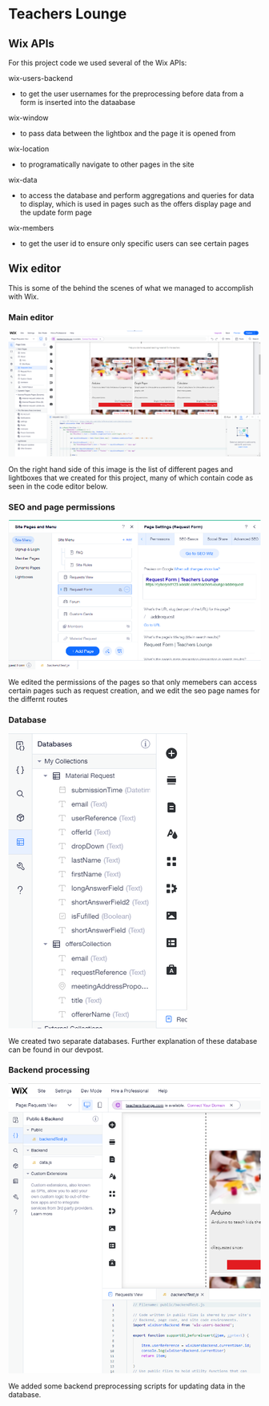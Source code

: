 # Teachers Lounge

## Wix APIs
For this project code we used several of the Wix APIs:

wix-users-backend
* to get the user usernames for the preprocessing before data from a form is inserted into the dataabase
 
wix-window
* to pass data between the lightbox and the page it is opened from

wix-location
* to programatically navigate to other pages in the site

wix-data
* to access the database and perform aggregations and queries for data to display, which is used in pages such as the offers display page and the update form page

wix-members
* to get the user id to ensure only specific users can see certain pages

## Wix editor
This is some of the behind the scenes of what we managed to accomplish with Wix.

### Main editor

![image](/ScreenShots/wixscreenshots/wixpageslist.png)

On the right hand side of this image is the list of different pages and lightboxes that we created for this project, many of which contain code as seen in the code editor below.

### SEO and page permissions

![image](/ScreenShots/wixscreenshots/seoandpermissions.png)

We edited the permissions of the pages so that only memebers can access certain pages such as request creation, and we edit the seo page names for the differnt routes

### Database
![image](/ScreenShots/wixscreenshots/Databasepreview.png)

We created two separate databases. Further explanation of these database can be found in our devpost.

### Backend processing
![image](/ScreenShots/wixscreenshots/backendpreprocessing.png)

We added some backend preprocessing scripts for updating data in the database.
